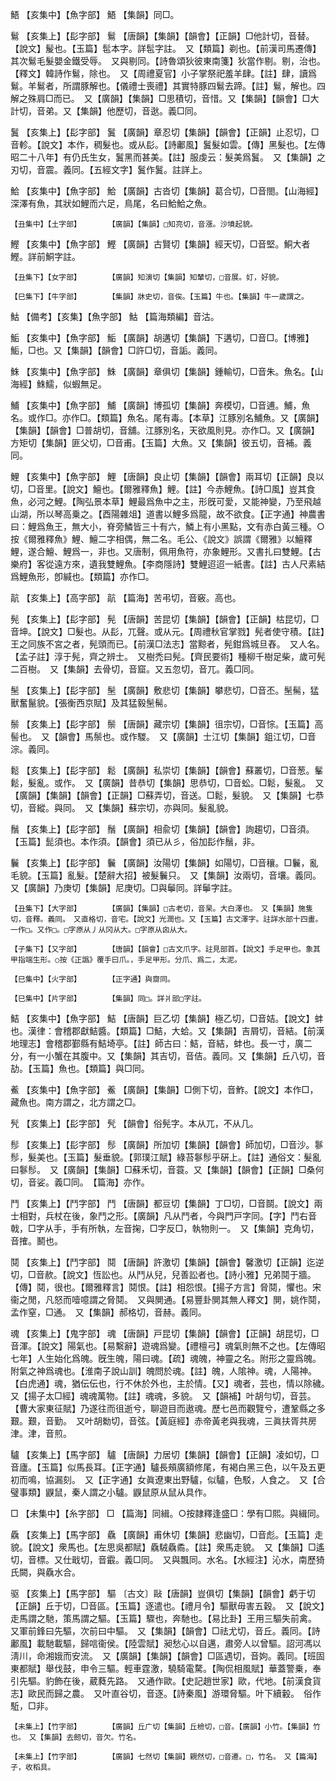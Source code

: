 <!-- { "loadSidebar": true } -->
鯃	【亥集中】【魚字部】	鯃	【集韻】同□。

鬄	【亥集上】【髟字部】	鬄	【唐韻】【集韻】【韻會】【正韻】□他計切，音替。【說文】髲也。【玉篇】髢本字。詳髢字註。　又【類篇】剃也。【前漢司馬遷傳】其次鬄毛髮嬰金鐵受辱。　又與剔同。【詩魯頌狄彼東南箋】狄當作剔。剔，治也。【釋文】韓詩作鬄，除也。　又【周禮夏官】小子掌祭祀羞羊肆。【註】肆，讀爲鬄。羊鬄者，所謂豚解也。【儀禮士喪禮】其實特豚四鬄去蹄。【註】鬄，解也。四解之殊肩□而已。　又【廣韻】【集韻】□思積切，音惜。又【集韻】【韻會】□大計切，音弟。又【集韻】他歷切，音逖。義□同。

鬒	【亥集上】【髟字部】	鬒	【廣韻】章忍切【集韻】【韻會】【正韻】止忍切，□音軫。【說文】本作，稠髮也。或从髟。【詩鄘風】鬒髮如雲。【傳】黑髮也。【左傳昭二十八年】有仍氏生女，鬒黑而甚美。【註】服虔云：髮美爲鬒。　又【集韻】之刃切，音震。義同。【五經文字】鬒作鬒。註詳上。

鮯	【亥集中】【魚字部】	鮯	【廣韻】古沓切【集韻】葛合切，□音閤。【山海經】深澤有魚，其狀如鯉而六足，鳥尾，名曰鮯鮯之魚。

	【丑集中】【土字部】		【廣韻】【集韻】□知亮切，音漲。沙墳起貌。

鰹	【亥集中】【魚字部】	鰹	【廣韻】古賢切【集韻】經天切，□音堅。鮦大者鰹。詳前鮦字註。

	【丑集下】【女字部】		【廣韻】知演切【集韻】知輦切，□音展。奵，好貌。

	【巳集下】【牛字部】		【集韻】牀史切，音俟。【玉篇】牛也。【集韻】牛一歲謂之。

鮕	【備考】【亥集】【魚字部】	鮕	【篇海類編】音沽。

鮜	【亥集中】【魚字部】	鮜	【廣韻】胡遘切【集韻】下遘切，□音□。【博雅】鮜，□也。又【集韻】【韻會】□許□切，音詬。義同。

鮢	【亥集中】【魚字部】	鮢	【廣韻】章俱切【集韻】鍾輸切，□音朱。魚名。【山海經】鮢鱬，似蝦無足。

鯆	【亥集中】【魚字部】	鯆	【廣韻】博孤切【集韻】奔模切，□音逋。鯆，魚名。或作□。亦作□。【類篇】魚名。尾有毒。【本草】江豚別名鯆魚。又【廣韻】【集韻】【韻會】□普胡切，音舖。江豚別名，天欲風則見。亦作□。又【廣韻】方矩切【集韻】匪父切，□音甫。【玉篇】大魚。又【集韻】彼五切，音補。義同。

鯉	【亥集中】【魚字部】	鯉	【唐韻】良止切【集韻】【韻會】兩耳切【正韻】良以切，□音里。【說文】鱣也。【爾雅釋魚】鯉。【註】今赤鯉魚。【詩□風】豈其食魚，必河之鯉。【陶弘景本草】鯉最爲魚中之主，形旣可愛，又能神變，乃至飛越山湖，所以琴高乗之。【酉陽雜俎】道書以鯉多爲龍，故不欲食。【正字通】神農書曰：鯉爲魚王，無大小，脊旁鱗皆三十有六，鱗上有小黑點，文有赤白黃三種。○按《爾雅釋魚》鯉、鱣二字相偶，無二名。毛公、《說文》誤謂《爾雅》以鱣釋鯉，遂合鱣、鯉爲一，非也。又唐制，佩用魚符，亦象鯉形。又書扎曰雙鯉。【古樂府】客從遠方來，遺我雙鯉魚。【李商隱詩】雙鯉迢迢一紙書。【註】古人尺素結爲鯉魚形，卽緘也。【類篇】亦作□。

髚	【亥集上】【高字部】	髚	【篇海】苦弔切，音竅。高也。

髡	【亥集上】【髟字部】	髡	【唐韻】苦昆切【集韻】【韻會】【正韻】枯昆切，□音坤。【說文】□髮也。从髟，兀聲。或从元。【周禮秋官掌戮】髡者使守積。【註】王之同族不宮之者，髡頭而已。【前漢□法志】當黥者，髡鉗爲城旦舂。　又人名。【孟子註】淳于髡，齊之辨士。　又樹禿曰髡。【齊民要術】種柳千樹足柴，歲可髡二百樹。　又【集韻】去骨切，音窟。又五忽切，音兀。義□同。

髬	【亥集上】【髟字部】	髬	【廣韻】敷悲切【集韻】攀悲切，□音丕。髬髵，猛獸奮鬣貌。【張衡西京賦】及其猛毅髬髵。

鬃	【亥集上】【髟字部】	鬃	【唐韻】藏宗切【集韻】徂宗切，□音悰。【玉篇】高髻也。　又【韻會】馬鬃也。或作騣。　又【廣韻】士江切【集韻】鉏江切，□音淙。義同。

鬆	【亥集上】【髟字部】	鬆	【廣韻】私崇切【集韻】【韻會】蘇叢切，□音葱。髼鬆，髮亂。或作。　又【廣韻】昔恭切【集韻】思恭切，□音蚣。□鬆，髮亂。　又【廣韻】【集韻】【韻會】【正韻】□蘇弄切，音送。□鬆，髮貌。　又【集韻】七恭切，音縱。與同。　又【集韻】蘇宗切，亦與同。髮亂貌。

鬚	【亥集上】【髟字部】	鬚	【廣韻】相兪切【集韻】【韻會】詢趨切，□音須。【玉篇】髭須也。本作須。【韻會】須已从彡，俗加髟作鬚，非。

鬤	【亥集上】【髟字部】	鬤	【廣韻】汝陽切【集韻】如陽切，□音穰。□鬤，亂毛貌。【玉篇】亂髮。【楚辭大招】被髮鬤只。　又【集韻】汝兩切，音壤。義同。　又【廣韻】乃庚切【集韻】尼庚切。□與鬡同。詳鬡字註。

	【丑集下】【大字部】		【廣韻】【集韻】□古老切，音杲。大白澤也。　又【集韻】施隻切，音釋。義同。　又直格切，音宅。【說文】光潤也。又【玉篇】古文澤字。註詳水部十四畫。　一作□。又作□。□字原从丿从冈从大。□字原从囟从大。

	【子集下】【又字部】		【唐韻】【韻會】□古文爪字。註見部首。【說文】手足甲也。象其甲指端生形。○按《正譌》覆手曰爪。，手足甲形。分爪、爲二，太泥。

	【巳集中】【火字部】		【正字通】與齌同。

	【巳集中】【片字部】		【集韻】同□。詳爿部□字註。

鮚	【亥集中】【魚字部】	鮚	【唐韻】巨乙切【集韻】極乙切，□音姞。【說文】蚌也。漢律：會稽郡獻鮚醬。【類篇】□鮚，大蛤。又【集韻】吉屑切，音結。【前漢地理志】會稽郡鄞縣有鮚埼亭。【註】師古曰：鮚，音結，蚌也。長一寸，廣二分，有一小蟹在其腹中。又【集韻】其吉切，音佶。義同。又【集韻】丘八切，音劼。【玉篇】魚也。【類篇】與□同。

鮺	【亥集中】【魚字部】	鮺	【廣韻】【集韻】□側下切，音鮓。【說文】本作□，藏魚也。南方謂之，北方謂之□。

髠	【亥集上】【髟字部】	髠	【韻會】俗髡字。本从兀，不从几。

髿	【亥集上】【髟字部】	髿	【廣韻】所加切【集韻】【韻會】師加切，□音沙。鬖髿，髮美也。【玉篇】髮垂貌。【郭璞江賦】綠苔鬖髿乎硏上。【註】通俗文：髮亂曰鬖髿。　又【廣韻】【集韻】□蘇禾切，音蓑。又【集韻】【韻會】【正韻】□桑何切，音娑。義□同。　【篇海】亦作。

鬥	【亥集上】【鬥字部】	鬥	【唐韻】都豆切【集韻】丁□切，□音鬬。【說文】兩士相對，兵杖在後，象鬥之形。【廣韻】凡从鬥者，今與門戸字同。【字】鬥右音戟，□字从手，手有所執，左音掬，□字反□，執物則一。　又【集韻】克角切，音搉。鬭也。

鬩	【亥集上】【鬥字部】	鬩	【唐韻】許激切【集韻】【韻會】馨激切【正韻】迄逆切，□音赥。【說文】恆訟也。从鬥从兒，兒善訟者也。【詩小雅】兄弟鬩于牆。【傳】鬩，很也。【爾雅釋言】鬩恨。【註】相怨恨。【揚子方言】脅鬩，懼也。宋衞之閒，凡怒而噎噫謂之脅鬩。　又與閴通。【易豐卦閴其無人釋文】閴，姚作鬩，孟作窒，□通。　又【集韻】郝格切，音赫。義同。

魂	【亥集上】【鬼字部】	魂	【唐韻】戸昆切【集韻】【韻會】【正韻】胡昆切，□音渾。【說文】陽氣也。【易繫辭】遊魂爲變。【禮檀弓】魂氣則無不之也。【左傳昭七年】人生始化爲魄。旣生魄，陽曰魂。【疏】魂魄，神靈之名。附形之靈爲魄。附氣之神爲魂也。【淮南子說山訓】魄問於魂。【註】魄，人隂神。魂，人陽神。【白虎通】魂，猶伝伝也，行不休於外也，主於情。【又】魂者，芸也，情以除穢。　又【揚子太□經】魂魂萬物。【註】魂魂，多貌。　又【韻補】叶胡勻切，音芸。【曹大家東征賦】乃遂往而徂逝兮，聊遊目而遨魂。歷七邑而觀覽兮，遭鞏縣之多艱。艱，音勤。　又叶胡勬切，音弦。【黃庭經】赤帝黃老與我魂，三眞扶胥共房津。津，音煎。

驢	【亥集上】【馬字部】	驢	【唐韻】力居切【集韻】【韻會】【正韻】凌如切，□音廬。【玉篇】似馬長耳。【正字通】驢長頰廣額修尾，有褐白黑三色，以午及五更初而鳴，協漏刻。　又【正字通】女眞遼東出野驢，似驢，色駁，人食之。　又【合璧事類】鼳鼠，秦人謂之小驢。鼳鼠原从鼠从具作。

□	【未集中】【糸字部】	□	【篇海】同緝。○按隷釋逢盛□：學有□熙。與緝同。

驫	【亥集上】【馬字部】	驫	【廣韻】甫休切【集韻】悲幽切，□音彪。【玉篇】走貌。【說文】衆馬也。【左思吳都賦】驫駥驫矞。【註】衆馬走貌。　又【集韻】□遙切，音標。又仕戢切，音霵。義□同。　又與飄同。水名。【水經注】沁水，南歷猗氏闕，與驫水合。

驱	【亥集上】【馬字部】	驅	〔古文〕敺【唐韻】豈俱切【集韻】【韻會】虧于切【正韻】丘于切，□音區。【玉篇】逐遣也。【禮月令】驅獸毋害五穀。　又【說文】走馬謂之馳，策馬謂之驅。【玉篇】驟也，奔馳也。【易比卦】王用三驅失前禽。　又軍前鋒曰先驅，次前曰中驅。　又【集韻】【韻會】□祛尤切，音丘。義同。【詩鄘風】載馳載驅，歸唁衞侯。【陸雲賦】昶愁心以自邁，肅旁人以曾驅。詔河馮以淸川，命湘娥而安流。　又【廣韻】【集韻】【韻會】□區遇切，音姁。義同。【班固東都賦】舉伐鼓，申令三驅。輕車霆激，驍騎電騖。【陶侃相風賦】華蓋警乗，奉引先驅。豹飾在後，葳蕤先路。　又通作歐。【史記趙世家】歐，代地。【前漢食貨志】歐民而歸之農。　又叶直谷切，音逐。【詩秦風】游環脅驅。叶下續轂。　俗作駈，□非。

	【未集上】【竹字部】		【廣韻】丘广切【集韻】丘檢切，□音。【廣韻】小竹。【集韻】竹也。　又【集韻】去劒切，音欠。竹名。

	【未集上】【竹字部】		【廣韻】七然切【集韻】親然切，□音遷。□，竹名。　又【篇海】子，收稻具。

